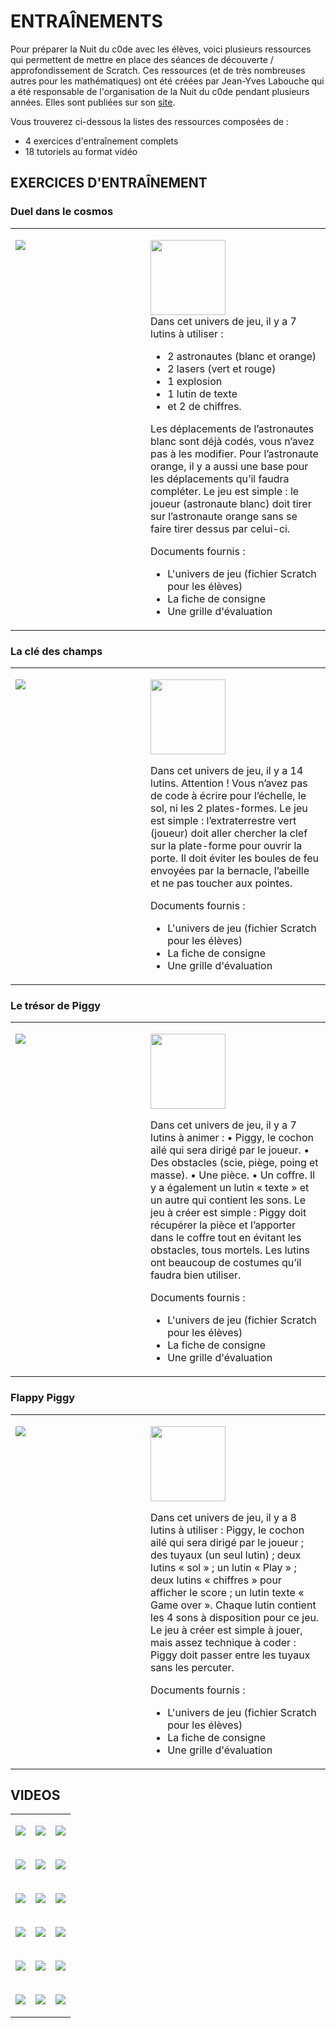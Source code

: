 # ENTRAÎNEMENTS

Pour préparer la Nuit du c0de avec les élèves, voici plusieurs ressources qui permettent de mettre en place des séances de découverte / approfondissement de Scratch. Ces ressources (et de très nombreuses autres pour les mathématiques) ont été créées par Jean-Yves Labouche qui a été responsable de l'organisation de la Nuit du c0de pendant plusieurs années. Elles sont publiées sur son [site](https://www.monclasseurdemaths.fr/profs/algorithmique-scratch/coder-un-jeu-avec-scratch/).

Vous trouverez ci-dessous la listes des ressources composées de :

* 4 exercices d'entraînement complets
* 18 tutoriels au format vidéo


## EXERCICES D'ENTRAÎNEMENT

### Duel dans le cosmos

<table cellpadding="10">
<tr>
<td width="200" valign="top">

<a href="https://www.monclasseurdemaths.fr/profs/algorithmique-scratch/coder-un-jeu-avec-scratch#cc-m-header-11828055493"><img src="https://image.jimcdn.com/app/cms/image/transf/none/path/s48d2c67906fe2297/image/ic20353e30a32866f/version/1632487882/image.jpg" /></a>

</td><td>
  
<a href="https://www.monclasseurdemaths.fr/profs/algorithmique-scratch/coder-un-jeu-avec-scratch#cc-m-header-11828055493"><img src="https://raw.githubusercontent.com/nuitducode/DOCUMENTATION/main/bouton_ouvrir_fiche.svg" width="120" /></a>
<br />
Dans cet univers de jeu, il y a 7 lutins à utiliser :

* 2 astronautes (blanc et orange)
* 2 lasers (vert et rouge)
* 1 explosion
* 1 lutin de texte
* et 2 de chiffres.

Les déplacements de l’astronautes blanc sont déjà codés, vous n’avez pas à les modifier. Pour l’astronaute orange, il y a aussi une base pour les déplacements qu’il faudra compléter. Le jeu est simple : le joueur (astronaute blanc) doit tirer sur l’astronaute orange sans se faire tirer dessus par celui-ci.

Documents fournis :
* L'univers de jeu (fichier Scratch pour les élèves)
* La fiche de consigne
* Une grille d'évaluation
  
</td>
</tr>
</table>

### La clé des champs

<table cellpadding="10">
<tr>
<td width="200" valign="top">

[![](https://image.jimcdn.com/app/cms/image/transf/none/path/s48d2c67906fe2297/image/ib2cff8e754533b4f/version/1632553507/image.jpg)](https://www.monclasseurdemaths.fr/profs/algorithmique-scratch/coder-un-jeu-avec-scratch#cc-m-header-11829701293)

</td><td>

<a href="https://www.monclasseurdemaths.fr/profs/algorithmique-scratch/coder-un-jeu-avec-scratch#cc-m-header-11829701293"><img src="https://raw.githubusercontent.com/nuitducode/DOCUMENTATION/main/bouton_ouvrir_fiche.svg" width="120" /></a>

Dans cet univers de jeu, il y a 14 lutins. Attention ! Vous n’avez pas de code à écrire pour l’échelle, le sol, ni les 2 plates-formes. Le jeu est simple : l’extraterrestre vert (joueur) doit aller chercher la clef sur la plate-forme pour ouvrir la porte. Il doit éviter les boules de feu envoyées par la bernacle, l’abeille et ne pas toucher aux pointes.

Documents fournis :
* L'univers de jeu (fichier Scratch pour les élèves)
* La fiche de consigne
* Une grille d'évaluation
  
</td>
</tr>
</table>


### Le trésor de Piggy

<table cellpadding="10">
<tr>
<td width="200" valign="top">

[![](https://image.jimcdn.com/app/cms/image/transf/none/path/s48d2c67906fe2297/image/i415d37a1c5ac5a15/version/1632554341/image.jpg)](https://www.monclasseurdemaths.fr/profs/algorithmique-scratch/coder-un-jeu-avec-scratch#cc-m-header-11829702593)

</td><td>
  
<a href="https://www.monclasseurdemaths.fr/profs/algorithmique-scratch/coder-un-jeu-avec-scratch#cc-m-header-11829702593"><img src="https://raw.githubusercontent.com/nuitducode/DOCUMENTATION/main/bouton_ouvrir_fiche.svg" width="120" /></a>

Dans cet univers de jeu, il y a 7 lutins à animer :
• Piggy, le cochon ailé qui sera dirigé par le joueur.
• Des obstacles (scie, piège, poing et masse).
• Une pièce.
• Un coffre.
Il y a également un lutin « texte » et un autre qui contient les sons.
Le jeu à créer est simple : Piggy doit récupérer la pièce et l’apporter dans le coffre tout en évitant les
obstacles, tous mortels. Les lutins ont beaucoup de costumes qu’il faudra bien utiliser.

Documents fournis :
* L'univers de jeu (fichier Scratch pour les élèves)
* La fiche de consigne
* Une grille d'évaluation
  
</td>
</tr>
</table>


### Flappy Piggy

<table cellpadding="10">
<tr>
<td width="200" valign="top">

[![](https://image.jimcdn.com/app/cms/image/transf/none/path/s48d2c67906fe2297/image/i0526477885ce5b65/version/1632555248/image.jpg)](https://www.monclasseurdemaths.fr/profs/algorithmique-scratch/coder-un-jeu-avec-scratch#cc-m-header-11829702793)

</td><td>
  
<a href="https://www.monclasseurdemaths.fr/profs/algorithmique-scratch/coder-un-jeu-avec-scratch#cc-m-header-11829702793"><img src="https://raw.githubusercontent.com/nuitducode/DOCUMENTATION/main/bouton_ouvrir_fiche.svg" width="120" /></a>

Dans cet univers de jeu, il y a 8 lutins à utiliser : Piggy, le cochon ailé qui sera dirigé par le joueur ; des tuyaux (un seul lutin) ; deux lutins « sol » ; un lutin « Play » ; deux lutins « chiffres » pour afficher le score ; un lutin texte « Game over ». Chaque lutin contient les 4 sons à disposition pour ce jeu. Le jeu à créer est simple à jouer, mais assez technique à coder : Piggy doit passer entre les tuyaux sans les percuter.

Documents fournis :
* L'univers de jeu (fichier Scratch pour les élèves)
* La fiche de consigne
* Une grille d'évaluation
  
</td>
</tr>
</table>

## VIDEOS

<table cellpadding="5">
<tr>
<td>

[![](https://img.youtube.com/vi/a6WRTBb8CkM/0.jpg)](https://www.youtube.com/watch?v=a6WRTBb8CkM)

</td>
<td>

[![](https://img.youtube.com/vi/3PbXyzQQOYk/0.jpg)](https://www.youtube.com/watch?v=3PbXyzQQOYk)

</td>
<td>

[![](https://img.youtube.com/vi/8oSKtPQNDr8/0.jpg)](https://www.youtube.com/watch?v=8oSKtPQNDr8)

</td>
</tr>

<tr>
<td>

[![](https://img.youtube.com/vi/xRiZD5wsh0k/0.jpg)](https://www.youtube.com/watch?v=xRiZD5wsh0k)

</td>
<td>

[![](https://img.youtube.com/vi/O1tDjDGwBtE/0.jpg)](https://www.youtube.com/watch?v=O1tDjDGwBtE)

</td>
<td>

[![](https://img.youtube.com/vi/nINGvQVP_Og/0.jpg)](https://www.youtube.com/watch?v=nINGvQVP_Og)

</td>
</tr>

<tr>
<td>

[![](https://img.youtube.com/vi/P22s9A9U9lM/0.jpg)](https://www.youtube.com/watch?v=P22s9A9U9lM)

</td>
<td>

[![](https://img.youtube.com/vi/jtVMnEZDDes/0.jpg)](https://www.youtube.com/watch?v=jtVMnEZDDes)

</td>
<td>

[![](https://img.youtube.com/vi/v37gPSxlPW4/0.jpg)](https://www.youtube.com/watch?v=v37gPSxlPW4)

</td>
</tr>
  
<tr>
<td>

[![](https://img.youtube.com/vi/P7ORrWLlGsA/0.jpg)](https://www.youtube.com/watch?v=P7ORrWLlGsA)

</td>
<td>

[![](https://img.youtube.com/vi/n1NCXKKrtq0/0.jpg)](https://www.youtube.com/watch?v=n1NCXKKrtq0)

</td>
<td>

[![](https://img.youtube.com/vi/DZYkdUrQegU/0.jpg)](https://www.youtube.com/watch?v=DZYkdUrQegU)

</td>
</tr>
  
<tr>
<td>

[![](https://img.youtube.com/vi/5wrleesBQCU/0.jpg)](https://www.youtube.com/watch?v=5wrleesBQCU)

</td>
<td>

[![](https://img.youtube.com/vi/MK4F1E3_nEY/0.jpg)](https://www.youtube.com/watch?v=MK4F1E3_nEY)

</td>
<td>

[![](https://img.youtube.com/vi/fQZVY39WTg4/0.jpg)](https://www.youtube.com/watch?v=fQZVY39WTg4)

</td>
</tr>  
  
<tr>
<td>

[![](https://img.youtube.com/vi/8VfQzEOcRd0/0.jpg)](https://www.youtube.com/watch?v=8VfQzEOcRd0)

</td>
<td>

[![](https://img.youtube.com/vi/-S4utl_quqQ/0.jpg)](https://www.youtube.com/watch?v=-S4utl_quqQ)

</td>
<td>

[![](https://img.youtube.com/vi/X669S6tAyis/0.jpg)](https://www.youtube.com/watch?v=X669S6tAyis)

</td>
</tr>   
  
</table>



